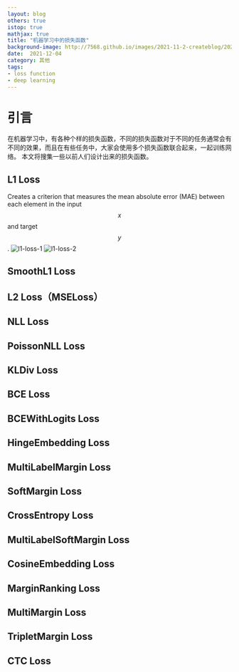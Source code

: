 ```yaml
---
layout: blog
others: true
istop: true
mathjax: true
title: "机器学习中的损失函数"
background-image: http://7568.github.io/images/2021-11-2-createblog/2021-11-02_2.jpeg
date:  2021-12-04
category: 其他
tags:
- loss function
- deep learning
---
```


[l1-loss-1]:http://7568.github.io/images/2021-12-04-loss-function/l1-loss-1.png
[l1-loss-2]:http://7568.github.io/images/2021-12-04-loss-function/l1-loss-2.png

# 引言

在机器学习中，有各种个样的损失函数，不同的损失函数对于不同的任务通常会有不同的效果，而且在有些任务中，大家会使用多个损失函数联合起来，一起训练网络。
本文将搜集一些以前人们设计出来的损失函数。

## L1 Loss

Creates a criterion that measures the mean absolute error (MAE) between each element in the input $$x$$ and target $$y$$.
![l1-loss-1]
![l1-loss-2]


## SmoothL1 Loss

## L2 Loss（MSELoss）

## NLL Loss

## PoissonNLL Loss

## KLDiv Loss

## BCE Loss

## BCEWithLogits Loss

## HingeEmbedding Loss

## MultiLabelMargin Loss

## SoftMargin Loss

## CrossEntropy Loss

## MultiLabelSoftMargin Loss

## CosineEmbedding Loss

## MarginRanking Loss

## MultiMargin Loss

## TripletMargin Loss

## CTC Loss





